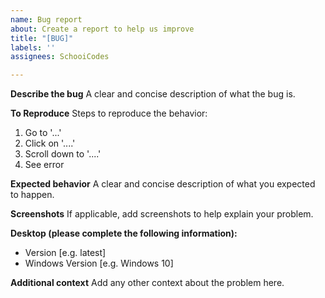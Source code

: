 ```yaml
---
name: Bug report
about: Create a report to help us improve
title: "[BUG]"
labels: ''
assignees: SchooiCodes

---
```


**Describe the bug**
A clear and concise description of what the bug is.

**To Reproduce**
Steps to reproduce the behavior:
1. Go to '...'
2. Click on '....'
3. Scroll down to '....'
4. See error

**Expected behavior**
A clear and concise description of what you expected to happen.

**Screenshots**
If applicable, add screenshots to help explain your problem.

**Desktop (please complete the following information):**
 - Version [e.g. latest]
 - Windows Version [e.g. Windows 10]

**Additional context**
Add any other context about the problem here.
